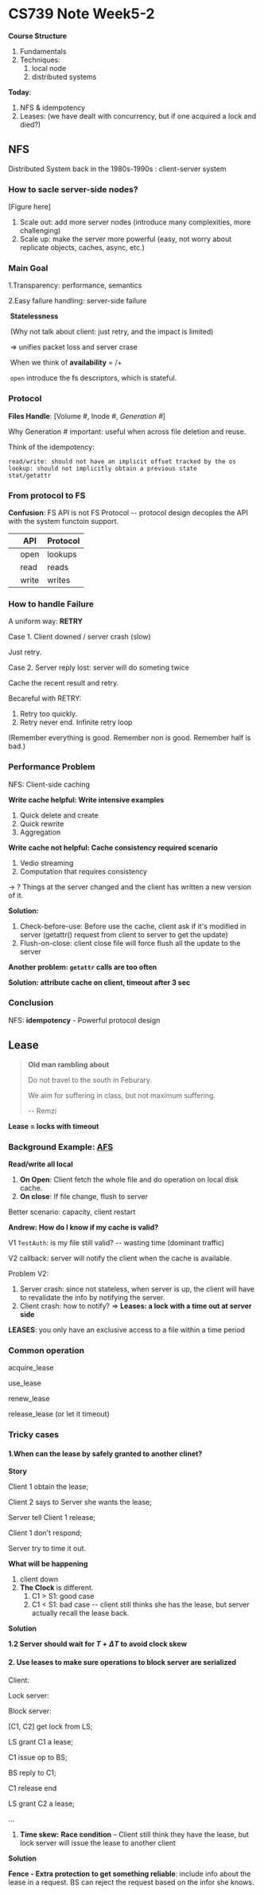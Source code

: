 # CS739 Note Week5-2

**Course Structure**

1. Fundamentals
2. Techniques: 
   1. local node
   2. distributed systems

**Today**: 

1. NFS & idempotency
2. Leases: (we have dealt with concurrency, but if one acquired a lock and died?)

## NFS

Distributed System back in the 1980s-1990s : client-server system



### **How to sacle server-side nodes?**

[Figure here]

1. Scale out: add more server nodes (introduce many complexities, more challenging)
2. Scale  up: make the server more powerful (easy, not worry about replicate objects, caches, async, etc.)



### **Main Goal**

1.Transparency: performance, semantics

2.Easy failure handling: server-side failure 

​	**Statelessness**

​	(Why not talk about client: just retry, and the impact is limited) 

​	=> unifies packet loss and server crase

​	When we think of **availability** = <avil>/<recover>+<avil>

​	`open` introduce the fs descriptors, which is stateful.



### Protocol

**Files Handle**: [Volume #, Inode #, *Generation #*]

Why Generation # important: useful when across file deletion and reuse.



Think of the idempotency:

```shell
read/write: should not have an implicit offset tracked by the os
lookup: should not implicitly obtain a previous state
stat/getattr

```



### From protocol to FS

**Confusion**: FS API is not FS Protocol -- protocol design decoples the API with the system functoin support.



|      | API   | Protocol |
| ---- | ----- | -------- |
|      | open  | lookups  |
|      | read  | reads    |
|      | write | writes   |



### How to handle Failure

A uniform way: **RETRY**



Case 1. Client downed / server crash (slow)

Just retry.



Case 2. Server reply lost: server will do someting twice

Cache the recent result and retry.





Becareful with RETRY: 

1. Retry too quickly.
2. Retry never end. Infinite retry loop

(Remember everything is good. Remember non is good. Remember half is bad.)



### Performance Problem

NFS: Client-side caching

**Write cache helpful: Write intensive examples**

1. Quick delete and create
2. Quick rewrite
3. Aggregation

**Write cache not helpful: Cache consistency required scenario**

1. Vedio streaming
2. Computation that requires consistency

-> ? Things at the server changed and the client has written a new version of it.



**Solution:**

1. Check-before-use: Before use the cache, client ask if it's modified in server (getattr() request from client to server to get the update)
2. Flush-on-close: client close file will force flush all the update to the server





**Another problem: `getattr` calls are too often**

**Solution: attribute cache on client, timeout after 3 sec**



### Conclusion

NFS: **idempotency** - Powerful protocol design 





## Lease

> **Old man rambling about**
>
> Do not travel to the south in Feburary.
>
> We aim for suffering in class, but not maximum suffering.
>
>  -- Remzi



**Lease = locks with timeout**



### Background Example: [AFS](http://pages.cs.wisc.edu/~remzi/OSTEP/dist-afs.pdf)

**Read/write all local**

1. **On Open**: Client fetch the whole file and do operation on local disk cache.
2. **On close**: If file change, flush to server

Better scenario: capacity, client restart



**Andrew: How do I know if my cache is valid?**

V1 `TestAuth`: is my file still valid? -- wasting time (dominant traffic)

V2 callback: server will notify the client when the cache is available.



Problem V2:

1. Server crash: since not stateless, when server is up, the client will have to revalidate the info by notifying the server.
2. Client crash: how to notify? => **Leases: a lock with a time out at server side**

**LEASES**: you only have an exclusive access to a file within a time period





### Common operation

acquire_lease

use_lease

renew_lease

release_lease (or let it timeout)





### Tricky cases

#### **1.When can the lease by safely granted to another clinet?**

**Story**

Client 1 obtain the lease;

Client 2 says to Server she wants the lease;

Server tell Client 1 release;

Client 1 don't respond;

Server try to time it out.



**What will be happening**

1. client down
2. **The Clock** is different.
   1. C1 > S1: good case
   2. C1 < S1: bad case -- client still thinks she has the lease, but server actually recall the lease back.



**Solution**

**1.2 Server should wait for $T+\Delta T$ to avoid clock skew**







#### **2. Use leases to make sure operations to block server are serialized**

Client:

Lock server:

Block server:



[C1, C2] get lock from LS;



LS grant C1 a lease;

C1 issue op to BS;

BS reply to C1;

C1 release end



LS grant C2 a lease;

...



1. **Time skew:** **Race condition** – Client still think they have the lease, but lock server will issue the lease to another client 





**Solution**

**Fence - Extra protection to get something reliable**: include info about the lease in a request. BS can reject the request based on the infor she knows.